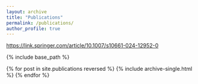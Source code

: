 ```yaml
---
layout: archive
title: "Publications"
permalink: /publications/
author_profile: true
---
```


https://link.springer.com/article/10.1007/s10661-024-12952-0

{% include base_path %}

{% for post in site.publications reversed %}
  {% include archive-single.html %}
{% endfor %}
